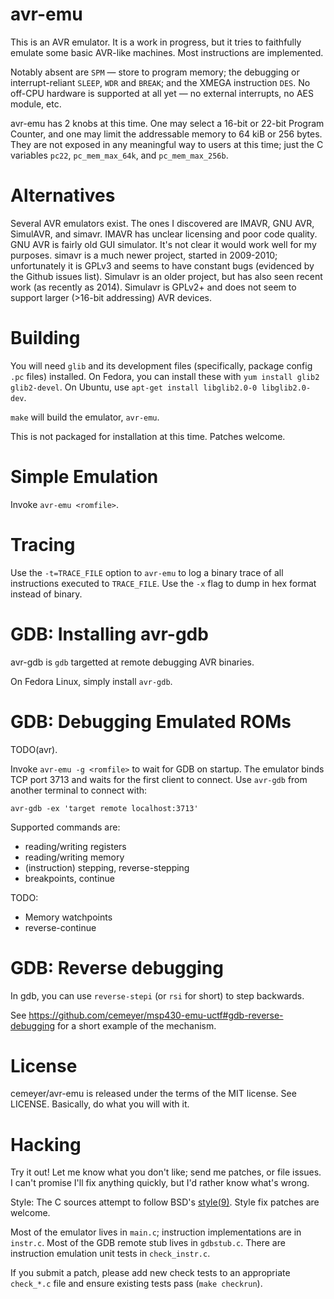 avr-emu
=======

This is an AVR emulator. It is a work in progress, but it tries to faithfully
emulate some basic AVR-like machines. Most instructions are implemented.

Notably absent are `SPM` — store to program memory; the debugging or
interrupt-reliant `SLEEP`, `WDR` and `BREAK`; and the XMEGA instruction `DES`.
No off-CPU hardware is supported at all yet — no external interrupts, no AES
module, etc.

avr-emu has 2 knobs at this time. One may select a 16-bit or 22-bit Program
Counter, and one may limit the addressable memory to 64 kiB or 256 bytes. They
are not exposed in any meaningful way to users at this time; just the C
variables `pc22`, `pc_mem_max_64k`, and `pc_mem_max_256b`.

Alternatives
============

Several AVR emulators exist. The ones I discovered are IMAVR, GNU AVR,
SimulAVR, and simavr. IMAVR has unclear licensing and poor code quality. GNU
AVR is fairly old GUI simulator. It's not clear it would work well for my
purposes. simavr is a much newer project, started in 2009-2010; unfortunately
it is GPLv3 and seems to have constant bugs (evidenced by the Github issues
list). Simulavr is an older project, but has also seen recent work (as recently
as 2014). Simulavr is GPLv2+ and does not seem to support larger (>16-bit
addressing) AVR devices.

Building
========

You will need `glib` and its development files (specifically, package config
`.pc` files) installed. On Fedora, you can install these with `yum install
glib2 glib2-devel`. On Ubuntu, use `apt-get install libglib2.0-0
libglib2.0-dev`.

`make` will build the emulator, `avr-emu`.

This is not packaged for installation at this time. Patches welcome.

Simple Emulation
================

Invoke `avr-emu <romfile>`.

Tracing
=======

Use the `-t=TRACE_FILE` option to `avr-emu` to log a binary trace of all
instructions executed to `TRACE_FILE`. Use the `-x` flag to dump in hex format
instead of binary.

GDB: Installing avr-gdb
==========================

avr-gdb is `gdb` targetted at remote debugging AVR binaries.

On Fedora Linux, simply install `avr-gdb`.

GDB: Debugging Emulated ROMs
============================

TODO(avr).

Invoke `avr-emu -g <romfile>` to wait for GDB on startup. The emulator binds
TCP port 3713 and waits for the first client to connect. Use `avr-gdb` from
another terminal to connect with:

    avr-gdb -ex 'target remote localhost:3713'

Supported commands are:
* reading/writing registers
* reading/writing memory
* (instruction) stepping, reverse-stepping
* breakpoints, continue

TODO:
* Memory watchpoints
* reverse-continue

GDB: Reverse debugging
======================

In gdb, you can use `reverse-stepi` (or `rsi` for short) to step backwards.

See https://github.com/cemeyer/msp430-emu-uctf#gdb-reverse-debugging for a
short example of the mechanism.

License
=======

cemeyer/avr-emu is released under the terms of the MIT license. See LICENSE.
Basically, do what you will with it.

Hacking
=======

Try it out! Let me know what you don't like; send me patches, or file issues. I
can't promise I'll fix anything quickly, but I'd rather know what's wrong.

Style: The C sources attempt to follow BSD's
[style(9)](http://www.freebsd.org/cgi/man.cgi?query=style&sektion=9). Style fix
patches are welcome.

Most of the emulator lives in `main.c`; instruction implementations are in
`instr.c`. Most of the GDB remote stub lives in `gdbstub.c`. There are
instruction emulation unit tests in `check_instr.c`.

If you submit a patch, please add new check tests to an appropriate `check_*.c`
file and ensure existing tests pass (`make checkrun`).

